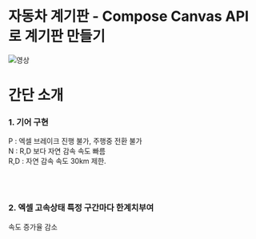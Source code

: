 # 자동차 계기판 - Compose Canvas API로 계기판 만들기



![영상](https://github.com/veblen1/Native/assets/113886695/fce0cdc1-8066-4909-9a79-9453c703ad05)


# 간단 소개

### 1. 기어 구현

P : 엑셀 브레이크 진행 불가, 주행중 전환 불가</br>
N : R,D 보다 자연 감속 속도 빠름</br>
R,D : 자연 감속 속도 30km 제한.

</br></br>
### 2. 엑셀 고속상태 특정 구간마다 한계치부여

속도 증가율 감소
